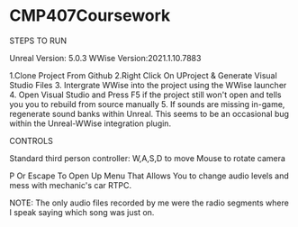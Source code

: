 # CMP407Coursework
 STEPS TO RUN

Unreal Version: 5.0.3
WWise Version:2021.1.10.7883


1.Clone Project From Github
2.Right Click On UProject & Generate Visual Studio Files
3. Intergrate WWise into the project using the WWise launcher
4. Open Visual Studio and Press F5 if the project still won't open and tells you you to rebuild from source manually
5. If sounds are missing in-game, regenerate sound banks within Unreal. This seems to be an occasional bug within the Unreal-WWise integration plugin.

CONTROLS

Standard third person controller:
W,A,S,D to move
Mouse to rotate camera

P Or Escape To Open Up Menu That Allows You to change audio levels and mess with mechanic's car RTPC.

NOTE: The only audio files recorded by me were the radio segments where I speak saying which song was just on.